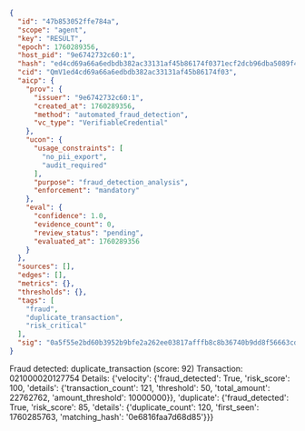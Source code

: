 ```json
{
  "id": "47b853052ffe784a",
  "scope": "agent",
  "key": "RESULT",
  "epoch": 1760289356,
  "host_pid": "9e6742732c60:1",
  "hash": "ed4cd69a66a6edbdb382ac33131af45b86174f0371ecf2dcb96dba5089f4adeb",
  "cid": "QmV1ed4cd69a66a6edbdb382ac33131af45b86174f03",
  "aicp": {
    "prov": {
      "issuer": "9e6742732c60:1",
      "created_at": 1760289356,
      "method": "automated_fraud_detection",
      "vc_type": "VerifiableCredential"
    },
    "ucon": {
      "usage_constraints": [
        "no_pii_export",
        "audit_required"
      ],
      "purpose": "fraud_detection_analysis",
      "enforcement": "mandatory"
    },
    "eval": {
      "confidence": 1.0,
      "evidence_count": 0,
      "review_status": "pending",
      "evaluated_at": 1760289356
    }
  },
  "sources": [],
  "edges": [],
  "metrics": {},
  "thresholds": {},
  "tags": [
    "fraud",
    "duplicate_transaction",
    "risk_critical"
  ],
  "sig": "0a5f55e2bd60b3952b9bfe2a262ee03817afffb8c8b36740b9dd8f56663cdbe4"
}
```

Fraud detected: duplicate_transaction (score: 92)
Transaction: 021000020127754
Details: {'velocity': {'fraud_detected': True, 'risk_score': 100, 'details': {'transaction_count': 121, 'threshold': 50, 'total_amount': 22762762, 'amount_threshold': 10000000}}, 'duplicate': {'fraud_detected': True, 'risk_score': 85, 'details': {'duplicate_count': 120, 'first_seen': 1760285763, 'matching_hash': '0e6816faa7d68d85'}}}